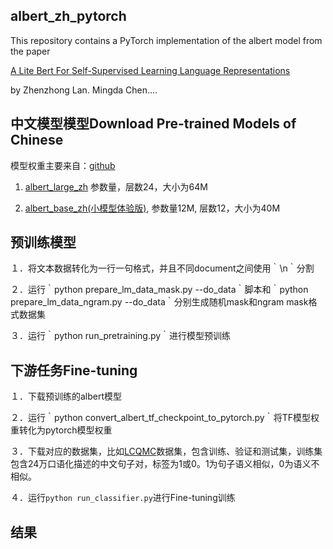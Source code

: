 ## albert_zh_pytorch

This repository contains a PyTorch implementation of the albert model from the paper 

[A Lite Bert For Self-Supervised Learning Language Representations](https://arxiv.org/pdf/1909.11942.pdf)

by Zhenzhong Lan. Mingda Chen....

## 中文模型模型Download Pre-trained Models of Chinese

模型权重主要来自：[github](https://github.com/brightmart/albert_zh)

1. [albert_large_zh](https://storage.googleapis.com/albert_zh/albert_large_zh.zip) 参数量，层数24，大小为64M

2. [albert_base_zh(小模型体验版)](https://storage.googleapis.com/albert_zh/albert_base_zh.zip), 参数量12M, 层数12，大小为40M

## 预训练模型

１．将文本数据转化为一行一句格式，并且不同document之间使用｀\n｀分割

２．运行｀python prepare_lm_data_mask.py --do_data｀脚本和｀python prepare_lm_data_ngram.py --do_data｀分别生成随机mask和ngram mask格式数据集

３．运行｀python run_pretraining.py｀进行模型预训练

## 下游任务Fine-tuning

１．下载预训练的albert模型

２．运行｀python convert_albert_tf_checkpoint_to_pytorch.py｀将TF模型权重转化为pytorch模型权重

３．下载对应的数据集，比如[LCQMC](https://drive.google.com/open?id=1HXYMqsXjmA5uIfu_SFqP7r_vZZG-m_H0)数据集，包含训练、验证和测试集，训练集包含24万口语化描述的中文句子对，标签为1或0。1为句子语义相似，0为语义不相似。

４．运行`python run_classifier.py`进行Fine-tuning训练

## 结果





